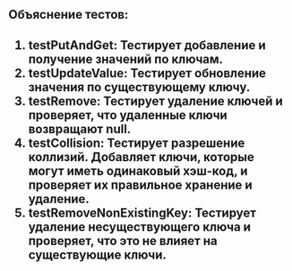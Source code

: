 <h2>Объяснение тестов:<h2/>

1. testPutAndGet:
   Тестирует добавление и получение значений по ключам.
2. testUpdateValue:
   Тестирует обновление значения по существующему ключу.
3. testRemove:
   Тестирует удаление ключей и проверяет, что удаленные ключи возвращают null.
4. testCollision:
   Тестирует разрешение коллизий. Добавляет ключи, которые могут иметь одинаковый хэш-код, и проверяет их правильное
   хранение и удаление.
5. testRemoveNonExistingKey:
   Тестирует удаление несуществующего ключа и проверяет, что это не влияет на существующие ключи.